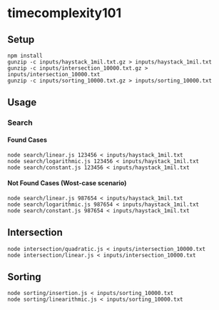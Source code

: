 # timecomplexity101
## Setup
```
npm install
gunzip -c inputs/haystack_1mil.txt.gz > inputs/haystack_1mil.txt
gunzip -c inputs/intersection_10000.txt.gz > inputs/intersection_10000.txt
gunzip -c inputs/sorting_10000.txt.gz > inputs/sorting_10000.txt
```

## Usage
### Search
#### Found Cases
```
node search/linear.js 123456 < inputs/haystack_1mil.txt
node search/logarithmic.js 123456 < inputs/haystack_1mil.txt
node search/constant.js 123456 < inputs/haystack_1mil.txt
```
#### Not Found Cases (Wost-case scenario)
```
node search/linear.js 987654 < inputs/haystack_1mil.txt
node search/logarithmic.js 987654 < inputs/haystack_1mil.txt
node search/constant.js 987654 < inputs/haystack_1mil.txt
```
## Intersection
```
node intersection/quadratic.js < inputs/intersection_10000.txt
node intersection/linear.js < inputs/intersection_10000.txt
```

## Sorting
```
node sorting/insertion.js < inputs/sorting_10000.txt
node sorting/linearithmic.js < inputs/sorting_10000.txt
```
